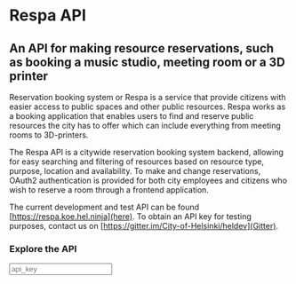 
# Respa API

## An API for making resource reservations, such as booking a music studio, meeting room or a 3D printer

Reservation booking system or Respa is a service that provide citizens with easier access to public spaces and other public resources. Respa works as a booking application that enables users to find and reserve public resources the city has to offer which can include everything from meeting rooms to 3D-printers.

The Respa API is a citywide reservation booking system backend, allowing for easy searching and filtering of resources based on resource type, purpose, location and availability. To make and change reservations, OAuth2 authentication is provided for both city employees and citizens who wish to reserve a room through a frontend application.

The current development and test API can be found [https://respa.koe.hel.ninja](here). To obtain an API key for testing purposes, contact us on [https://gitter.im/City-of-Helsinki/heldev](Gitter).

<div class="api-explorer">
    <h3>Explore the API</h3>
    <div class='input'><input placeholder="api_key" id="input_apiKey" name="apiKey" type="text"/></div>
    <div id="message-bar" class="swagger-ui-wrap" data-sw-translate>&nbsp;</div>
    <div id="swagger-ui-container" class="swagger-ui-wrap"></div>
</div>

<link rel="stylesheet" href="https://unpkg.com/swagger-ui-dist@3.20.9/swagger-ui.css">
<script src="https://unpkg.com/swagger-ui-dist@3.20.9/swagger-ui-bundle.js"></script>
<script>

  const ui = SwaggerUIBundle({
    url: "https://raw.githubusercontent.com/City-of-Helsinki/respa/master/openapi.yaml",
    dom_id: "#swagger-ui-container"
  })
</script>
